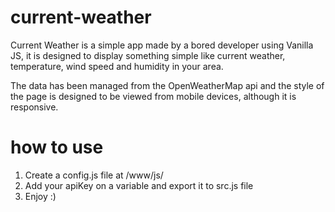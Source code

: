 # current-weather

Current Weather is a simple app made by a bored developer using Vanilla JS, it is designed to display something simple like current weather, temperature, wind speed and humidity in your area.

The data has been managed from the OpenWeatherMap api and the style of the page is designed to be viewed from mobile devices, although it is responsive.

# how to use

1. Create a config.js file at /www/js/
2. Add your apiKey on a variable and export it to src.js file
3. Enjoy :)
